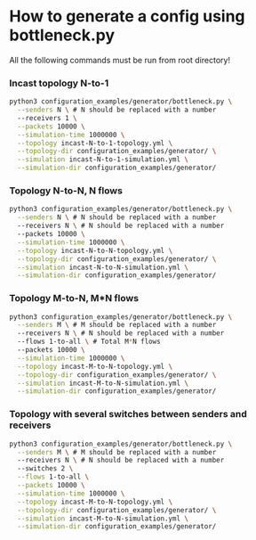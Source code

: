 # How to generate a config using bottleneck.py

All the following commands must be run from root directory!

### Incast topology N-to-1

```bash
python3 configuration_examples/generator/bottleneck.py \
  --senders N \ # N should be replaced with a number
  --receivers 1 \
  --packets 10000 \
  --simulation-time 1000000 \
  --topology incast-N-to-1-topology.yml \
  --topology-dir configuration_examples/generator/ \
  --simulation incast-N-to-1-simulation.yml \
  --simulation-dir configuration_examples/generator/
```

### Topology N-to-N, N flows

```bash
python3 configuration_examples/generator/bottleneck.py \
  --senders N \ # N should be replaced with a number
  --receivers N \ # N should be replaced with a number
  --packets 10000 \
  --simulation-time 1000000 \
  --topology incast-N-to-N-topology.yml \
  --topology-dir configuration_examples/generator/ \
  --simulation incast-N-to-N-simulation.yml \
  --simulation-dir configuration_examples/generator/
```

### Topology M-to-N, M*N flows

```bash
python3 configuration_examples/generator/bottleneck.py \
  --senders M \ # M should be replaced with a number
  --receivers N \ # N should be replaced with a number
  --flows 1-to-all \ # Total M*N flows
  --packets 10000 \
  --simulation-time 1000000 \
  --topology incast-M-to-N-topology.yml \
  --topology-dir configuration_examples/generator/ \
  --simulation incast-M-to-N-simulation.yml \
  --simulation-dir configuration_examples/generator/
```

### Topology with several switches between senders and receivers

```bash
python3 configuration_examples/generator/bottleneck.py \
  --senders M \ # M should be replaced with a number
  --receivers N \ # N should be replaced with a number
  --switches 2 \
  --flows 1-to-all \
  --packets 10000 \
  --simulation-time 1000000 \
  --topology incast-M-to-N-topology.yml \
  --topology-dir configuration_examples/generator/ \
  --simulation incast-M-to-N-simulation.yml \
  --simulation-dir configuration_examples/generator/
